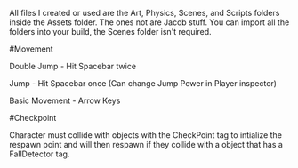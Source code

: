 
All files I created or used are the Art, Physics, Scenes, and Scripts folders inside the Assets folder. 
The ones not are Jacob stuff. You can import all the folders into your build, the Scenes folder isn't required.


#Movement


Double Jump - Hit Spacebar twice

Jump - Hit Spacebar once (Can change Jump Power in Player inspector)

Basic Movement - Arrow Keys


#Checkpoint

Character must collide with objects with the CheckPoint tag to intialize the respawn point and will then respawn if they collide 
with a object that has a FallDetector tag.




